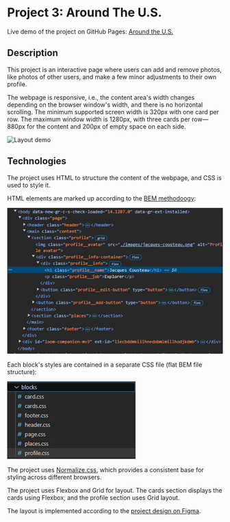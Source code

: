 # Project 3: Around The U.S.

Live demo of the project on GitHub Pages: [Around the U.S.](https://ilyalyudevig.github.io/se_project_aroundtheus/)

## Description

This project is an interactive page where users can add and remove photos, like photos of other users, and make a few minor adjustments to their own profile.

The webpage is responsive, i.e., the content area's width changes depending on the browser window's width, and there is no horizontal scrolling. The minimum supported screen width is 320px with one card per row. The maximum window width is 1280px, with three cards per row—880px for the content and 200px of empty space on each side.

![Layout demo](/docs/layout-demo.gif "Layout demo")

## Technologies

The project uses HTML to structure the content of the webpage, and CSS is used to style it.

HTML elements are marked up according to the [BEM methodoogy](https://en.bem.info/methodology/quick-start/):

![BEM markup](/docs/bem-markup.png "BEM markup")

Each block's styles are contained in a separate CSS file (flat BEM file structure):

![Flat BEM file structure](/docs/flat-bem-file-structure.png "Flat BEM file structure")

The project uses [Normalize.css](https://nicolasgallagher.com/about-normalize-css/), which provides a consistent base for styling across different browsers.

The project uses Flexbox and Grid for layout. The cards section displays the cards using Flexbox, and the profile section uses Grid layout.

The layout is implemented according to the [project design on Figma](https://www.figma.com/file/ii4xxsJ0ghevUOcssTlHZv/Sprint-3%3A-Around-the-US?node-id=0%3A1).
